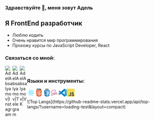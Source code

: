 ### Здравствуйте 👋, меня зовут Адель

## Я FrontEnd разработчик
- Люблю кодить
- Очень нравится мир программирования
- Прохожу курсы по JavaScript Developer, React

### Связаться со мной:

<a href="https://www.instagram.com/a.adel888/"> <img align="left" alt="AdelAbsalyamov|Instagram" width="24px" src="https://cdn.iconscout.com/icon/free/png-256/instagram-1464538-1239449.png" /> </a>
<a href="https://t.me/adel_888"> <img align="left" alt="AdelAbsalyamov|Telegram" width="24px" src="https://thumbs.dreamstime.com/b/telegram-logo-icon-voronezh-russia-january-black-round-soft-shadow-171161277.jpg" /> </a>
<a href="https://vk.com/adilabramov"> <img align="left" alt="AdelAbsalyamov|VK" width="24px" src="https://cdn.iconscout.com/icon/free/png-256/vk-18-898139.png" /></a>


<br />

### Языки и инструменты:

<img align="left" alt="React" width="26px" src="https://raw.githubusercontent.com/github/explore/80688e429a7d4ef2fca1e82350fe8e3517d3494d/topics/react/react.png" />
<img align="left" alt="HTML5" width="26px" src="https://raw.githubusercontent.com/github/explore/80688e429a7d4ef2fca1e82350fe8e3517d3494d/topics/html/html.png" />
<img align="left" alt="CSS3" width="26px" src="https://raw.githubusercontent.com/github/explore/80688e429a7d4ef2fca1e82350fe8e3517d3494d/topics/css/css.png" />
<img align="left" alt="Sass" width="26px" src="https://raw.githubusercontent.com/github/explore/80688e429a7d4ef2fca1e82350fe8e3517d3494d/topics/sass/sass.png" />
<img align="left" alt="VSCode" width="26px" src="https://raw.githubusercontent.com/github/explore/80688e429a7d4ef2fca1e82350fe8e3517d3494d/topics/visual-studio-code/visual-studio-code.png" />
<img align="left" alt="JS" width="26px" src="https://raw.githubusercontent.com/github/explore/80688e429a7d4ef2fca1e82350fe8e3517d3494d/topics/javascript/javascript.png" />


<br />
<br />
<!-- ![Anurag's GitHub stats](align="left" https://github-readme-stats.vercel.app/api?username=anuraghazra&show_icons=true&theme=dark) -->
![Top Langs](https://github-readme-stats.vercel.app/api/top-langs/?username=loading-test&layout=compact)
